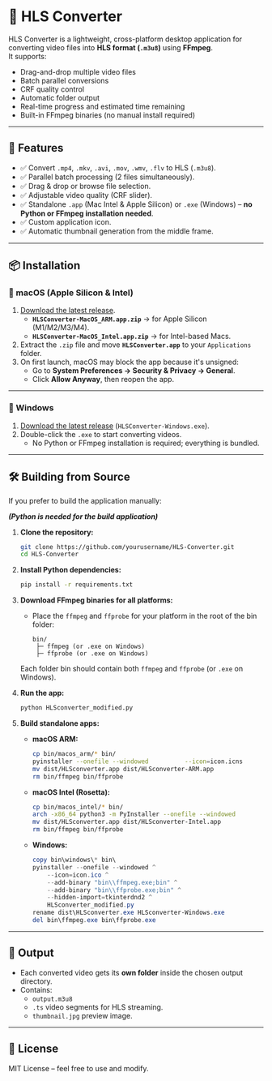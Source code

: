 # 🎥 HLS Converter

HLS Converter is a lightweight, cross-platform desktop application for converting video files into **HLS format (`.m3u8`)** using **FFmpeg**.  
It supports:

- Drag-and-drop multiple video files  
- Batch parallel conversions  
- CRF quality control  
- Automatic folder output  
- Real-time progress and estimated time remaining  
- Built-in FFmpeg binaries (no manual install required)

---

## 🚀 Features

- ✅ Convert `.mp4`, `.mkv`, `.avi`, `.mov`, `.wmv`, `.flv` to HLS (`.m3u8`).  
- ✅ Parallel batch processing (2 files simultaneously).  
- ✅ Drag & drop or browse file selection.  
- ✅ Adjustable video quality (CRF slider).  
- ✅ Standalone `.app` (Mac Intel & Apple Silicon) or `.exe` (Windows) – **no Python or FFmpeg installation needed**.  
- ✅ Custom application icon.  
- ✅ Automatic thumbnail generation from the middle frame.

---

## 📦 Installation

### 🔹 macOS (Apple Silicon & Intel)

1. [Download the latest release](https://github.com/TalBarmocha/HLS-Converter/releases).  
   - **`HLSConverter-MacOS_ARM.app.zip`** → for Apple Silicon (M1/M2/M3/M4).  
   - **`HLSConverter-MacOS_Intel.app.zip`** → for Intel-based Macs.  
2. Extract the `.zip` file and move **`HLSConverter.app`** to your `Applications` folder.  
3. On first launch, macOS may block the app because it's unsigned:
   - Go to **System Preferences → Security & Privacy → General**.
   - Click **Allow Anyway**, then reopen the app.

---

### 🔹 Windows

1. [Download the latest release](https://github.com/TalBarmocha/HLS-Converter/releases) (`HLSConverter-Windows.exe`).  
2. Double-click the `.exe` to start converting videos.  
   - No Python or FFmpeg installation is required; everything is bundled.

---

## 🛠️ Building from Source

If you prefer to build the application manually:

***(Python is needed for the build application)***

1. **Clone the repository:**

   ```bash
   git clone https://github.com/yourusername/HLS-Converter.git
   cd HLS-Converter
   ```

2. **Install Python dependencies:**

   ```bash
   pip install -r requirements.txt
   ```

3. **Download FFmpeg binaries for all platforms:**  
   - Place the `ffmpeg` and `ffprobe` for your platform in the root of the bin folder:
     ```
     bin/
      ├─ ffmpeg (or .exe on Windows)
      ├─ ffprobe (or .exe on Windows)
     ```
   Each folder bin should contain both `ffmpeg` and `ffprobe` (or `.exe` on Windows).

4. **Run the app:**

   ```bash
   python HLSconverter_modified.py
   ```

5. **Build standalone apps:**

   - **macOS ARM:**
     ```bash
     cp bin/macos_arm/* bin/
     pyinstaller --onefile --windowed          --icon=icon.icns          --add-binary "bin/ffmpeg:bin"          --add-binary "bin/ffprobe:bin"          --hidden-import=tkinterdnd2          HLSconverter_modified.py
     mv dist/HLSconverter.app dist/HLSconverter-ARM.app
     rm bin/ffmpeg bin/ffprobe
     ```
   - **macOS Intel (Rosetta):**
     ```bash
     cp bin/macos_intel/* bin/
     arch -x86_64 python3 -m PyInstaller --onefile --windowed          --icon=icon.icns          --add-binary "bin/ffmpeg:bin"          --add-binary "bin/ffprobe:bin"          --hidden-import=tkinterdnd2          HLSconverter_modified.py
     mv dist/HLSconverter.app dist/HLSconverter-Intel.app
     rm bin/ffmpeg bin/ffprobe
     ```
   - **Windows:**
     ```powershell
     copy bin\windows\* bin\
     pyinstaller --onefile --windowed ^
         --icon=icon.ico ^
         --add-binary "bin\\ffmpeg.exe;bin" ^
         --add-binary "bin\\ffprobe.exe;bin" ^
         --hidden-import=tkinterdnd2 ^
         HLSconverter_modified.py
     rename dist\HLSconverter.exe HLSconverter-Windows.exe
     del bin\ffmpeg.exe bin\ffprobe.exe
     ```

---

## 📂 Output

- Each converted video gets its **own folder** inside the chosen output directory.
- Contains:
  - `output.m3u8`
  - `.ts` video segments for HLS streaming.
  - `thumbnail.jpg` preview image.

---

## 📝 License

MIT License – feel free to use and modify.
